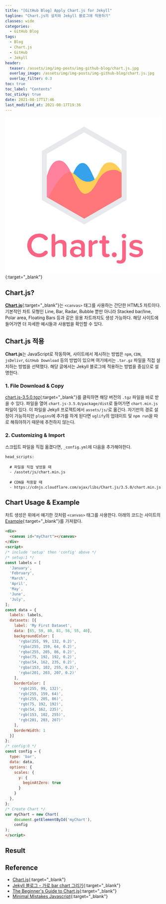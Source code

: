 ```yaml
---
title: "[GitHub Blog] Apply Chart.js for Jekyll"
tagline: "Chart.js의 설치와 Jekyll 블로그에 적용하기"
classes: wide
categories:
  - GitHub Blog
tags:
  - Blog
  - Chart.js
  - GitHub
  - Jekyll
header:
  teaser: /assets/img/img-posts/img-github-blog/chart.js.jpg
  overlay_image: /assets/img/img-posts/img-github-blog/chart.js.jpg
  overlay_filter: 0.3
toc: true
toc_label: "Contents"
toc_sticky: true
date: 2021-08-17T17:46
last_modified_at: 2021-08-17T19:36
---
```



[![Thumbnail](/assets/img/img-posts/img-github-blog/chart.js.jpg)](https://www.chartjs.org/){:target="_blank"}

## Chart.js?

[**Chart.js**](https://chartjs.org){:target="_blank"}는 `<canvas>` 태그를 사용하는 간단한 HTML5 차트이다. 기본적인 차트 모형인 Line, Bar, Radar, Bubble 뿐만 아니라 Stacked bar/line, Polar area, Floating Bars 등과 같은 응용 차트까지도 생성 가능하다. 해당 사이트에 들어가면 더 자세한 예시들과 사용법을 확인할 수 있다.


## Chart.js 적용

**Chart.js**는 JavaScript로 작동하며, 사이트에서 제시하는 방법은 `npm`, `CDN`, `jsDelivr`, `GitHub Download` 등의 방법이 있으며 여기에서는 `.tar.gz` 파일을 직접 설치하는 방법을 선택했다. 해당 글에서는 Jekyll 블로그에 적용하는 방법을 중심으로 설명한다.

### 1. File Download & Copy

[chart.js-3.5.0.tgz](https://github.com/chartjs/Chart.js/releases/download/v3.5.0/chart.js-3.5.0.tgz){:target="_blank"}를 클릭하면 해당 버전의 `.tgz` 파일을 바로 받을 수 있다. 파일을 열어 `chart.js-3.5.0/package/dist`로 들어가면 `chart.min.js` 파일이 있다. 이 파일을 Jekyll 프로젝트에서 `assets/js/`로 옮긴다. 자기만의 경로 설정이 가능하지만 `plugins`에 추가를 하게 된다면 `uglify`의 업데이트 및 `npm run`을 따로 해줘야하기 때문에 추천하지 않는다.

### 2. Customizing & Import

스크립트 파일을 직접 옮겼다면, `_config.yml`에 다음을 추가해야한다.

```
head_scripts:

  # 파일을 직접 넣었을 때
  - /asstet/js/chart.min.js

  # CDN을 적용할 때
  - https://cdnjs.cloudflare.com/ajax/libs/Chart.js/3.5.0/chart.min.js
```


## Chart Usage & Example

차트 생성은 위에서 얘기한 것처럼 `<canvas>` 태그를 사용한다. 아래의 코드는 사이트의 [Example](https://www.chartjs.org/docs/latest/getting-started/usage.html){:target="_blank"}를 가져왔다.

```html
<div>
  <canvas id="myChart"></canvas>
</div>
<script>
/* include 'setup' then 'config' above */
/* setup:1 */
const labels = [
  'January',
  'February',
  'March',
  'April',
  'May',
  'June',
  'July',
];
const data = {
  labels: labels,
  datasets: [{
    label: 'My First Dataset',
    data: [65, 59, 80, 81, 56, 55, 40],
    backgroundColor: [
      'rgba(255, 99, 132, 0.2)',
      'rgba(255, 159, 64, 0.2)',
      'rgba(255, 205, 86, 0.2)',
      'rgba(75, 192, 192, 0.2)',
      'rgba(54, 162, 235, 0.2)',
      'rgba(153, 102, 255, 0.2)',
      'rgba(201, 203, 207, 0.2)'
    ],
    borderColor: [
      'rgb(255, 99, 132)',
      'rgb(255, 159, 64)',
      'rgb(255, 205, 86)',
      'rgb(75, 192, 192)',
      'rgb(54, 162, 235)',
      'rgb(153, 102, 255)',
      'rgb(201, 203, 207)'
    ],
    borderWidth: 1
  }]
};
/* config:0 */
const config = {
  type: 'bar',
  data: data,
  options: {
    scales: {
      y: {
        beginAtZero: true
      }
    }
  },
};
/* Create Chart */
var myChart = new Chart(
    document.getElementById('myChart'),
    config
);
</script>
```


## Result

<div>
  <canvas id="myChart"></canvas>
</div>
<script>
/* include 'setup' then 'config' above */
/* setup:1 */
const labels = [
  'January',
  'February',
  'March',
  'April',
  'May',
  'June',
  'July',
];
const data = {
  labels: labels,
  datasets: [{
    label: 'My First Dataset',
    data: [65, 59, 80, 81, 56, 55, 40],
    backgroundColor: [
      'rgba(255, 99, 132, 0.2)',
      'rgba(255, 159, 64, 0.2)',
      'rgba(255, 205, 86, 0.2)',
      'rgba(75, 192, 192, 0.2)',
      'rgba(54, 162, 235, 0.2)',
      'rgba(153, 102, 255, 0.2)',
      'rgba(201, 203, 207, 0.2)'
    ],
    borderColor: [
      'rgb(255, 99, 132)',
      'rgb(255, 159, 64)',
      'rgb(255, 205, 86)',
      'rgb(75, 192, 192)',
      'rgb(54, 162, 235)',
      'rgb(153, 102, 255)',
      'rgb(201, 203, 207)'
    ],
    borderWidth: 1
  }]
};
/* config:0 */
const config = {
  type: 'bar',
  data: data,
  options: {
    scales: {
      y: {
        beginAtZero: true
      }
    }
  },
};
/* Create Chart */
var myChart = new Chart(
    document.getElementById('myChart'),
    config
);
</script>


## Reference

- [Chart.js](https://www.chartjs.org/){:target="_blank"}
- [Jekyll 블로그 - 가로 bar chart 그리기](https://inasie.github.io/it%EC%9D%BC%EB%B0%98/jekyll-%EA%B0%80%EB%A1%9C-bar-chart/){:target="_blank"}
- [The Beginner's Guide to Chart.js](https://www.stanleyulili.com/javascript/beginner-guide-to-chartjs/){:target="_blank"}
- [Minimal Mistakes Javascript](https://mmistakes.github.io/minimal-mistakes/docs/javascript/){:target="_blank"}
